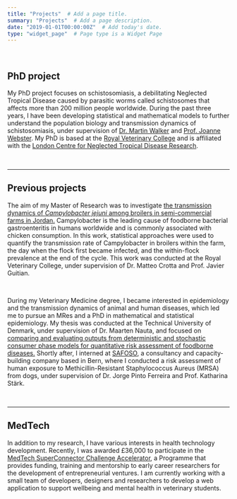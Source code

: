 ```yaml
---
title: "Projects"  # Add a page title.
summary: "Projects"  # Add a page description.
date: "2019-01-01T00:00:00Z"  # Add today's date.
type: "widget_page"  # Page type is a Widget Page
---
```


<br>

## PhD project

My PhD project focuses on schistosomiasis, a debilitating Neglected Tropical Disease caused by parasitic worms called schistosomes that affects more than 200 million people worldwide. During the past three years, I have been developing statistical and mathematical models to further understand the population biology and transmission dynamics of schistosomiasis, under supervision of [Dr. Martin Walker](https://www.rvc.ac.uk/about/our-people/martin-walker) and [Prof. Joanne Webster](https://www.rvc.ac.uk/about/our-people/joanne-webster).
My PhD is based at the [Royal Veterinary College](https://www.rvc.ac.uk/) and is affiliated with the [London Centre for Neglected Tropical Disease Research](https://www.londonntd.org/research/researchers/maria-inês-neves).

<br>

---

## Previous projects

The aim of my Master of Research was to investigate [the transmission dynamics of *Campylobacter jejuni* among broilers in semi-commercial farms in Jordan.](https://www.cambridge.org/core/journals/epidemiology-and-infection/article/transmission-dynamics-of-campylobacter-jejuni-among-broilers-in-semicommercial-farms-in-jordan/10CA326BD60A195A19BE1E9B3E3742DC) Campylobacter is the leading cause of foodborne bacterial gastroenteritis in humans worldwide and is commonly associated with chicken consumption. In this work, statistical approaches were used to quantify the transmission rate of Campylobacter in broilers within the farm, the day when the flock first became infected, and the within-flock prevalence at the end of the cycle. This work was conducted at the Royal Veterinary College, under supervision of Dr. Matteo Crotta and Prof. Javier Guitian.

<br>

During my Veterinary Medicine degree, I became interested in epidemiology and the transmission dynamics of animal and human diseases, which led me to pursue an MRes and a PhD in mathematical and statistical epidemiology. My thesis was conducted at the Technical University of Denmark, under supervision of Dr. Maarten Nauta, and focused on [comparing and evaluating outputs from deterministic and stochastic consumer phase models for quantitative risk assessment of foodborne diseases.](https://www.sciencedirect.com/science/article/abs/pii/S235235221730107X) Shortly after, I interned  at [SAFOSO](https://www.safoso.ch/), a consultancy and capacity-building company based in Bern, where I conducted a risk assessment of human exposure to Methicillin-Resistant Staphylococcus Aureus (MRSA) from dogs, under supervision of Dr. Jorge Pinto Ferreira and Prof. Katharina Stärk.

<br>

---

## MedTech

In addition to my research, I have various interests in health technology development. Recently, I was awarded £36,000 to participate in the [MedTech SuperConnector Challenge Accelerator](www.medtechsuperconnector.com), a Programme that provides funding, training and mentorship to early career researchers for the development of entrepreneurial ventures. I am currently working with a small team of developers, designers and researchers to develop a web application to support wellbeing and mental health in veterinary students.

<br>

